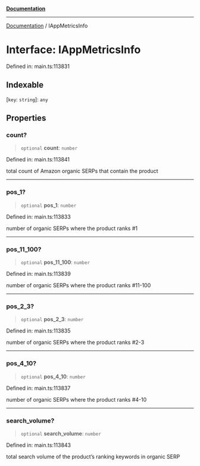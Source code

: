 [**Documentation**](../README.md)

***

[Documentation](../README.md) / IAppMetricsInfo

# Interface: IAppMetricsInfo

Defined in: main.ts:113831

## Indexable

\[`key`: `string`\]: `any`

## Properties

### count?

> `optional` **count**: `number`

Defined in: main.ts:113841

total count of Amazon organic SERPs that contain the product

***

### pos\_1?

> `optional` **pos\_1**: `number`

Defined in: main.ts:113833

number of organic SERPs where the product ranks #1

***

### pos\_11\_100?

> `optional` **pos\_11\_100**: `number`

Defined in: main.ts:113839

number of organic SERPs where the product ranks #11-100

***

### pos\_2\_3?

> `optional` **pos\_2\_3**: `number`

Defined in: main.ts:113835

number of organic SERPs where the product ranks #2-3

***

### pos\_4\_10?

> `optional` **pos\_4\_10**: `number`

Defined in: main.ts:113837

number of organic SERPs where the product ranks #4-10

***

### search\_volume?

> `optional` **search\_volume**: `number`

Defined in: main.ts:113843

total search volume of the product’s ranking keywords in organic SERP

